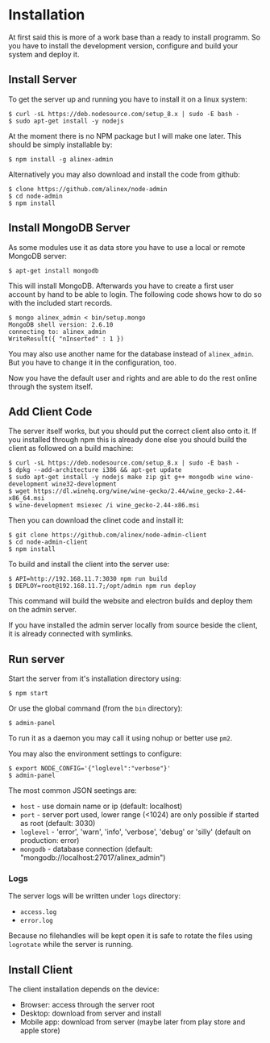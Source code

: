 # Installation

At first said this is more of a work base than a ready to install programm.
So you have to install the development version, configure and build your system and deploy it.

## Install Server

To get the server up and running you have to install it on a linux system:

    $ curl -sL https://deb.nodesource.com/setup_8.x | sudo -E bash -
    $ sudo apt-get install -y nodejs

At the moment there is no NPM package but I will make one later. This should be simply installable by:

    $ npm install -g alinex-admin

Alternatively you may also download and install the code from github:

    $ clone https://github.com/alinex/node-admin
    $ cd node-admin
    $ npm install

## Install MongoDB Server

As some modules use it as data store you have to use a local or remote MongoDB server:

    $ apt-get install mongodb

This will install MongoDB. Afterwards you have to create a first user account by hand to be able to login. The following code shows how to do so with the included start records.

    $ mongo alinex_admin < bin/setup.mongo
    MongoDB shell version: 2.6.10
    connecting to: alinex_admin
    WriteResult({ "nInserted" : 1 })

You may also use another name for the database instead of `alinex_admin`. But you have to change it in the configuration, too.

Now you have the default user and rights and are able to do the rest online through the system itself.


## Add Client Code

The server itself works, but you should put the correct client also onto it. If you installed through npm this is already done else you should build the client as followed on a build machine:

    $ curl -sL https://deb.nodesource.com/setup_8.x | sudo -E bash -
    $ dpkg --add-architecture i386 && apt-get update
    $ sudo apt-get install -y nodejs make zip git g++ mongodb wine wine-development wine32-development
    $ wget https://dl.winehq.org/wine/wine-gecko/2.44/wine_gecko-2.44-x86_64.msi
    $ wine-development msiexec /i wine_gecko-2.44-x86.msi

Then you can download the clinet code and install it:

    $ git clone https://github.com/alinex/node-admin-client
    $ cd node-admin-client
    $ npm install

To build and install the client into the server use:

    $ API=http://192.168.11.7:3030 npm run build
    $ DEPLOY=root@192.168.11.7;/opt/admin npm run deploy

This command will build the website and electron builds and deploy them on the admin server.

If you have installed the admin server locally from source beside the client, it is already connected with symlinks.

## Run server

Start the server from it's installation directory using:

    $ npm start

Or use the global command (from the `bin` directory):

    $ admin-panel

To run it as a daemon you may call it using nohup or better use `pm2`.

You may also the environment settings to configure:

    $ export NODE_CONFIG='{"loglevel":"verbose"}'
    $ admin-panel

The most common JSON seetings are:
- `host` - use domain name or ip (default: localhost)
- `port` - server port used, lower range (<1024) are only possible if started as root (default: 3030)
- `loglevel` - 'error', 'warn', 'info', 'verbose', 'debug' or 'silly' (default on production: error)
- `mongodb` - database connection (default: "mongodb://localhost:27017/alinex_admin")

### Logs

The server logs will be written under `logs` directory:
- `access.log`
- `error.log`

Because no filehandles will be kept open it is safe to rotate the files using `logrotate` while the server is running.

## Install Client

The client installation depends on the device:
- Browser: access through the server root
- Desktop: download from server and install
- Mobile app: download from server (maybe later from play store and apple store)

